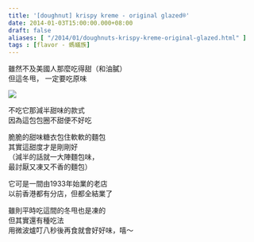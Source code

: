 ```yaml
---
title: '[doughnut] krispy kreme - original glazed®'
date: 2014-01-03T15:00:00.000+08:00
draft: false
aliases: [ "/2014/01/doughnuts-krispy-kreme-original-glazed.html" ]
tags : [flavor - 螞蟻族]
---
```


雖然不及美國人那麼吃得甜（和油膩）  
但這冬甩， 一定要吃原味    

![](/images/krispykreme.jpg)

不吃它那減半甜味的款式  
因為這包包圈不甜便不好吃   
  
脆脆的甜味糖衣包住軟軟的麵包  
其實這甜度才是剛剛好  
（減半的話就一大陣麵包味，  
最討厭又凍又不香的麵包）  
  
它可是一間由1933年始業的老店  
以前香港都有分店，但都全結業了  
  
雖則平時吃這間的冬甩也是凍的  
但其實還有種吃法   
用微波爐叮八秒後再食就會好好味，嘻～
